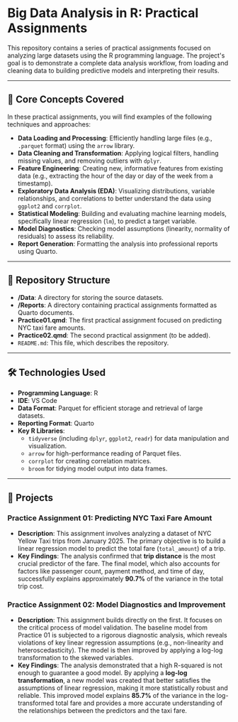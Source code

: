 # Big Data Analysis in R: Practical Assignments

This repository contains a series of practical assignments focused on analyzing large datasets using the R programming language. The project's goal is to demonstrate a complete data analysis workflow, from loading and cleaning data to building predictive models and interpreting their results.

---

## 🚀 Core Concepts Covered

In these practical assignments, you will find examples of the following techniques and approaches:

* **Data Loading and Processing**: Efficiently handling large files (e.g., `.parquet` format) using the `arrow` library.
* **Data Cleaning and Transformation**: Applying logical filters, handling missing values, and removing outliers with `dplyr`.
* **Feature Engineering**: Creating new, informative features from existing data (e.g., extracting the hour of the day or day of the week from a timestamp).
* **Exploratory Data Analysis (EDA)**: Visualizing distributions, variable relationships, and correlations to better understand the data using `ggplot2` and `corrplot`.
* **Statistical Modeling**: Building and evaluating machine learning models, specifically linear regression (`lm`), to predict a target variable.
* **Model Diagnostics**: Checking model assumptions (linearity, normality of residuals) to assess its reliability.
* **Report Generation**: Formatting the analysis into professional reports using Quarto.

---

## 📂 Repository Structure

* **/Data**: A directory for storing the source datasets.
* **/Reports**: A directory containing practical assignments formatted as Quarto documents.
* **Practice01.qmd**: The first practical assignment focused on predicting NYC taxi fare amounts.
* **Practice02.qmd**: The second practical assignment (to be added).
* `README.md`: This file, which describes the repository.

---

## 🛠️ Technologies Used

* **Programming Language**: R
* **IDE**: VS Code
* **Data Format**: Parquet for efficient storage and retrieval of large datasets.
* **Reporting Format**: Quarto
* **Key R Libraries**:
    * `tidyverse` (including `dplyr`, `ggplot2`, `readr`) for data manipulation and visualization.
    * `arrow` for high-performance reading of Parquet files.
    * `corrplot` for creating correlation matrices.
    * `broom` for tidying model output into data frames.

---

## 📖 Projects

### Practice Assignment 01: Predicting NYC Taxi Fare Amount

* **Description**: This assignment involves analyzing a dataset of NYC Yellow Taxi trips from January 2025. The primary objective is to build a linear regression model to predict the total fare (`total_amount`) of a trip. 
* **Key Findings**: The analysis confirmed that **trip distance** is the most crucial predictor of the fare. The final model, which also accounts for factors like passenger count, payment method, and time of day, successfully explains approximately **90.7%** of the variance in the total trip cost.

### Practice Assignment 02: Model Diagnostics and Improvement

* **Description**: This assignment builds directly on the first. It focuses on the critical process of model validation. The baseline model from Practice 01 is subjected to a rigorous diagnostic analysis, which reveals violations of key linear regression assumptions (e.g., non-linearity and heteroscedasticity). The model is then improved by applying a log-log transformation to the skewed variables. 
* **Key Findings**: The analysis demonstrated that a high R-squared is not enough to guarantee a good model. By applying a **log-log transformation**, a new model was created that better satisfies the assumptions of linear regression, making it more statistically robust and reliable. This improved model explains **85.7%** of the variance in the log-transformed total fare and provides a more accurate understanding of the relationships between the predictors and the taxi fare.